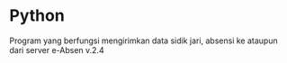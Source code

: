 # Python
Program yang berfungsi mengirimkan data sidik jari, absensi ke ataupun dari server e-Absen
v.2.4
